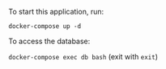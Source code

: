 To start this application, run:

`docker-compose up -d`

To access the database:

`docker-compose exec db bash` (exit with `exit`)
